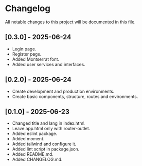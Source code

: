 # Changelog

All notable changes to this project will be documented in this file.

## [0.3.0] - 2025-06-24

- Login page.
- Register page.
- Added Montserrat font.
- Added user services and interfaces.

## [0.2.0] - 2025-06-24

- Create development and production environments.
- Create basic components, structure, routes and environments.

## [0.1.0] - 2025-06-23

- Changed title and lang in index.html.
- Leave app.html only with router-outlet.
- Added eslint package.
- Added moment.
- Added tailwind and configure it.
- Added lint script in package.json.
- Added README.md.
- Added CHANGELOG.md.
